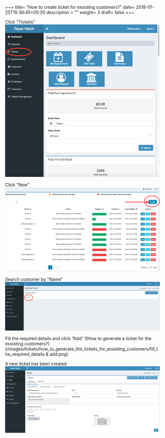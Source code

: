 +++
title= "How to create ticket for exsisting customers?"
date= 2018-01-25T15:36:45+05:30
description = ""
weight= 3
draft= false
+++

Click "Tickets"
![How to generate a ticket for the exsisting customers?](/images/tickets/how_to_generate_the_tickets_for_exsisting_customers/go_to_tickets.png)

Click “New”
![How to generate a ticket for the exsisting customers?](/images/tickets/how_to_generate_the_tickets_for_exsisting_customers/click_New_ticket.png)

Search customer by "Name"
![How to generate a ticket for the exsisting customers?](/images/tickets/how_to_generate_the_tickets_for_exsisting_customers/search_the_customer.png)

Fill the required details and click “Add”
![How to generate a ticket for the exsisting customers?](/images/tickets/how_to_generate_the_tickets_for_exsisting_customers/fill_the_required_details & add.png)

A new ticket has been created
![How to generate a ticket for the exsisting customers?](/images/tickets/how_to_generate_the_tickets_for_exsisting_customers/the_new_ticket_is_generated.png)